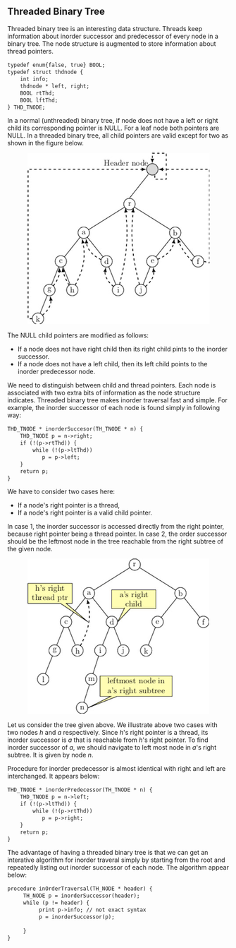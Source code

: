 ## Threaded Binary Tree

Threaded binary tree is an interesting data structure. Threads keep information about inorder successor and predecessor 
of every node in a binary tree. The node structure is augmented to store information about thread pointers. 
```
typedef enum{false, true} BOOL;
typedef struct thdnode {
    int info;
    thdnode * left, right;
    BOOL rtThd; 
    BOOL lftThd; 
} THD_TNODE;
```
In a normal (unthreaded) binary tree, if node does not have a left or right child its corresponding pointer is NULL. 
For a leaf node both pointers are NULL. In a threaded binary tree, all child pointers are valid except for two as shown in the figure below.
<p align="center">
<img src="../images/thdBinaryTree1.jpg">
</p>

The NULL child pointers are modified as follows:

- If a node does not have right child then its right child pints to the inorder successor.
- If a node does not have a left child, then its left child points to the inorder predecessor node. 

We need to distinguish between child and thread pointers. Each node is associated with two extra bits of information as the node structure indicates.
Threaded binary tree makes inorder traversal fast and simple. For example, the inorder successor of each node is found simply in following way:
```
THD_TNODE * inorderSuccesor(TH_TNODE * n) {
    THD_TNODE p = n->right;
    if (!(p->rtThd)) {
        while (!(p->ltThd)) 
           p = p->left; 
    }
    return p;
}
```
We have to consider two cases here:

- If a node's right pointer is a thread,
- If a node's right pointer is a valid child pointer.

In case 1, the inorder successor is accessed directly from the right pointer, because right pointer being a thread pointer. 
In case 2, the order successor should be the leftmost node in the tree reachable from the right subtree of the given node. 

<p align="center">
<img src="../images/thdBinaryTree2.jpg">
</p>
Let us consider the tree given above. We illustrate above two cases with two nodes <i>h</i> and <i>a</i> respectively. Since <i>h</i>'s right pointer 
is a thread, its inorder successor is <i>a</i> that is reachable from <i>h</i>'s right pointer. 
To find inorder successor of <i>a</i>, we should navigate to left most node in <i>a</i>'s right subtree. It is given by node <i>n</i>. 

Procedure for inorder predecessor is almost identical with right and left are interchanged. It appears below:
```
THD_TNODE * inorderPredecessor(TH_TNODE * n) {
    THD_TNODE p = n->left;
    if (!(p->ltThd)) {
        while (!(p->rtThd)) 
           p = p->right; 
    }
    return p;
}
```
The advantage of having a threaded binary tree is that we can get an interative algorithm for inorder traveral simply by starting from the root and repeatedly
listing out inorder successor of each node. The algorithm appear below:
```
procedure inOrderTraversal(TH_NODE * header) {
     TH_NODE p = inorderSuccessor(header);
     while (p != header) {
          print p->info; // not exact syntax
          p = inorderSuccessor(p);
          
     }
}
```
